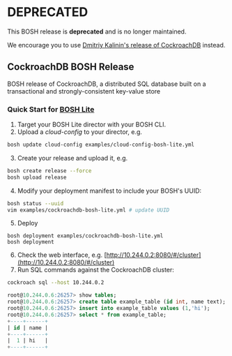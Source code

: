# DEPRECATED

This BOSH release is **deprecated** and is no longer maintained.

We encourage you to use [Dmitriy Kalinin's release of CockroachDB](https://github.com/cppforlife/cockroachdb-release) instead.

## CockroachDB BOSH Release

BOSH release of CockroachDB, a distributed SQL database built on a transactional and strongly-consistent key-value store

### Quick Start for [BOSH Lite](https://github.com/cloudfoundry/bosh-lite)

1. Target your BOSH Lite director with your BOSH CLI.
2. Upload a *cloud-config* to your director, e.g.
```bash
bosh update cloud-config examples/cloud-config-bosh-lite.yml
```
3. Create your release and upload it, e.g.
```bash
bosh create release --force
bosh upload release
```
4. Modify your deployment manifest to include your BOSH's UUID:
```bash
bosh status --uuid
vim examples/cockroachdb-bosh-lite.yml # update UUID
```
5. Deploy
```
bosh deployment examples/cockroachdb-bosh-lite.yml
bosh deployment
```
6. Check the web interface, e.g. [http://10.244.0.2:8080/#/cluster](http://10.244.0.2:8080/#/cluster)
7. Run SQL commands against the CockroachDB cluster:
```bash
cockroach sql --host 10.244.0.2
```
```sql
root@10.244.0.6:26257> show tables;
root@10.244.0.6:26257> create table example_table (id int, name text);
root@10.244.0.6:26257> insert into example_table values (1,'hi');
root@10.244.0.6:26257> select * from example_table;
+----+------+
| id | name |
+----+------+
|  1 | hi   |
+----+------+
```
